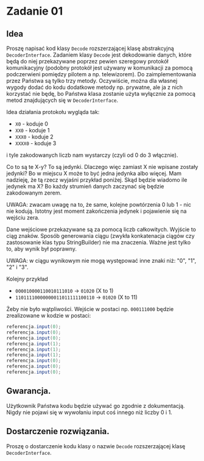 # Zadanie 01

## Idea

Proszę napisać kod klasy `Decode` rozszerzającej klasę abstrakcyjną `DecoderInterface`. Zadaniem klasy `Decode` jest dekodowanie danych, które będą do niej przekazywane poprzez pewien 
szeregowy protokół komunikacyjny (podobny protokół jest używany w komunikacji za pomocą podczerwieni pomiędzy pilotem a np. telewizorem). Do zaimplementowania przez Państwa są 
tylko trzy metody. Oczywiście, można dla własnej wygody dodać do kodu dodatkowe metody np. prywatne, ale ja z nich korzystać nie będę, bo Państwa klasa zostanie użyta wyłącznie 
za pomocą metod znajdujących się w `DecoderInterface`.

Idea działania protokołu wygląda tak:

- `X0` - koduje 0
- `XX0` - koduje 1
- `XXX0` - koduje 2
- `XXXX0` - koduje 3

i tyle zakodowanych liczb nam wystarczy (czyli od 0 do 3 włącznie).

Co to są te X-y? To są jedynki.
Dlaczego więc zamiast X nie wpisane zostały jedynki? Bo w miejscu X może to być jedna jedynka albo więcej. Mam nadzieję, że tą rzecz wyjaśni przykład poniżej.
Skąd będzie wiadomo ile jedynek ma X? Bo każdy strumień danych zaczynać się będzie zakodowanym zerem.

UWAGA: zwacam uwagę na to, że same, kolejne powtórzenia 0 lub 1 - nic nie kodują. Istotny jest moment zakończenia jedynek i pojawienie się na wejściu zera.

Dane wejściowe przekazywane są za pomocą liczb całkowitych. Wyjście to ciąg znaków. Sposób generowania ciągu (zwykła konkatenacja ciągów czy zastosowanie klas typu StringBuilder) 
nie ma znaczenia. Ważne jest tylko to, aby wynik był poprawny.

UWAGA: w ciągu wynikowym nie mogą występować inne znaki niż: "0", "1", "2" i "3".

Kolejny przykład

- `000010000110010111010` -> `01020` (X to 1)
- `11011110000000011011111100110` -> `01020` (X to 11)

Żeby nie było wątpliwości. Wejście w postaci np. `000111000` będzie zrealizowane w kodzie w postaci:

```java
referencja.input(0);
referencja.input(0);
referencja.input(0);
referencja.input(1);
referencja.input(1);
referencja.input(1);
referencja.input(0);
referencja.input(0);
referencja.input(0);
```

## Gwarancja.

Użytkownik Państwa kodu będzie używać go zgodnie z dokumentacją. Nigdy nie pojawi się w wywołaniu input coś innego niż liczby 0 i 1.

## Dostarczenie rozwiązania.

Proszę o dostarczenie kodu klasy o nazwie `Decode` rozszerzającej klasę `DecoderInterface`.
